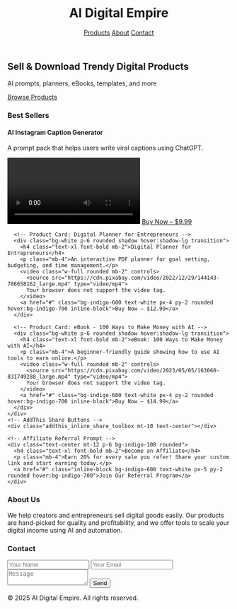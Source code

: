 <!DOCTYPE html>
<html lang="en">
<head>
  <meta charset="UTF-8" />
  <meta name="viewport" content="width=device-width, initial-scale=1.0" />
  <title>AI Digital Empire</title>
  <link href="https://cdn.jsdelivr.net/npm/tailwindcss@2.2.19/dist/tailwind.min.css" rel="stylesheet">
  <script src="https://cdn.tailwindcss.com"></script>
  <!-- Crowdsourcing Script: AddThis -->
  <script type="text/javascript" src="https://s7.addthis.com/js/300/addthis_widget.js#pubid=ra-64f0fb1d9c07da63"></script>
  <!-- Email Capture: Mailchimp Embedded Form Example -->
  <script id="mcjs">
    !function(c,h,i,m,p){m=c.createElement(h),p=c.getElementsByTagName(h)[0],
    m.async=1,m.src=i,p.parentNode.insertBefore(m,p)}
    (document,"script","https://chimpstatic.com/mcjs-connected/js/users/EXAMPLE-ID.js");
  </script>
  <!-- SEO Meta Tags -->
  <meta name="description" content="Discover and download trending AI tools, planners, and eBooks to grow your digital business." />
  <meta name="keywords" content="digital downloads, AI planners, ecommerce, prompts, side hustle, make money online" />
  <meta name="author" content="AI Digital Empire" />
</head>
<body class="bg-gray-100 text-gray-800">
  <header class="bg-white shadow p-4 flex justify-between items-center">
    <h1 class="text-2xl font-bold">AI Digital Empire</h1>
    <nav>
      <a href="#products" class="mx-2 hover:text-blue-600">Products</a>
      <a href="#about" class="mx-2 hover:text-blue-600">About</a>
      <a href="#contact" class="mx-2 hover:text-blue-600">Contact</a>
    </nav>
  </header>

  <section class="text-center py-16 bg-gradient-to-r from-indigo-500 to-purple-600 text-white">
    <h2 class="text-4xl font-bold mb-4">Sell & Download Trendy Digital Products</h2>
    <p class="text-lg mb-6">AI prompts, planners, eBooks, templates, and more</p>
    <a href="#products" class="bg-white text-indigo-700 px-6 py-3 rounded-full font-semibold hover:bg-gray-200">Browse Products</a>
  </section>

  <section id="products" class="py-12 px-4">
    <h3 class="text-3xl font-bold text-center mb-8">Best Sellers</h3>
    <div class="grid grid-cols-1 md:grid-cols-3 gap-6">
      <!-- Product Card: AI Instagram Caption Generator -->
      <div class="bg-white p-6 rounded shadow hover:shadow-lg transition">
        <h4 class="text-xl font-bold mb-2">AI Instagram Caption Generator</h4>
        <p class="mb-4">A prompt pack that helps users write viral captions using ChatGPT.</p>
        <video class="w-full rounded mb-2" controls>
          <source src="https://cdn.pixabay.com/video/2023/04/15/160986-822155693_large.mp4" type="video/mp4">
          Your browser does not support the video tag.
        </video>
        <a href="#" class="bg-indigo-600 text-white px-4 py-2 rounded hover:bg-indigo-700 inline-block">Buy Now – $9.99</a>
      </div>

      <!-- Product Card: Digital Planner for Entrepreneurs -->
      <div class="bg-white p-6 rounded shadow hover:shadow-lg transition">
        <h4 class="text-xl font-bold mb-2">Digital Planner for Entrepreneurs</h4>
        <p class="mb-4">An interactive PDF planner for goal setting, budgeting, and time management.</p>
        <video class="w-full rounded mb-2" controls>
          <source src="https://cdn.pixabay.com/video/2022/12/29/144143-786658162_large.mp4" type="video/mp4">
          Your browser does not support the video tag.
        </video>
        <a href="#" class="bg-indigo-600 text-white px-4 py-2 rounded hover:bg-indigo-700 inline-block">Buy Now – $12.99</a>
      </div>

      <!-- Product Card: eBook - 100 Ways to Make Money with AI -->
      <div class="bg-white p-6 rounded shadow hover:shadow-lg transition">
        <h4 class="text-xl font-bold mb-2">eBook: 100 Ways to Make Money with AI</h4>
        <p class="mb-4">A beginner-friendly guide showing how to use AI tools to earn online.</p>
        <video class="w-full rounded mb-2" controls>
          <source src="https://cdn.pixabay.com/video/2023/05/05/163060-831749288_large.mp4" type="video/mp4">
          Your browser does not support the video tag.
        </video>
        <a href="#" class="bg-indigo-600 text-white px-4 py-2 rounded hover:bg-indigo-700 inline-block">Buy Now – $14.99</a>
      </div>
    </div>
    <!-- AddThis Share Buttons -->
    <div class="addthis_inline_share_toolbox mt-10 text-center"></div>

    <!-- Affiliate Referral Prompt -->
    <div class="text-center mt-12 p-6 bg-indigo-100 rounded">
      <h4 class="text-xl font-bold mb-2">Become an Affiliate</h4>
      <p class="mb-4">Earn 20% for every sale you refer! Share your custom link and start earning today.</p>
      <a href="#" class="inline-block bg-indigo-600 text-white px-5 py-2 rounded hover:bg-indigo-700">Join Our Referral Program</a>
    </div>
  </section>

  <section id="about" class="bg-gray-200 py-12 px-4">
    <h3 class="text-3xl font-bold text-center mb-4">About Us</h3>
    <p class="text-center max-w-2xl mx-auto">We help creators and entrepreneurs sell digital goods easily. Our products are hand-picked for quality and profitability, and we offer tools to scale your digital income using AI and automation.</p>
  </section>

  <section id="contact" class="py-12 px-4">
    <h3 class="text-3xl font-bold text-center mb-4">Contact</h3>
    <form class="max-w-xl mx-auto grid grid-cols-1 gap-4">
      <input type="text" placeholder="Your Name" class="p-3 rounded border border-gray-300" />
      <input type="email" placeholder="Your Email" class="p-3 rounded border border-gray-300" />
      <textarea placeholder="Message" class="p-3 rounded border border-gray-300"></textarea>
      <button type="submit" class="bg-indigo-600 text-white px-6 py-3 rounded hover:bg-indigo-700">Send</button>
    </form>
  </section>

  <footer class="text-center text-sm text-gray-500 py-4">
    &copy; 2025 AI Digital Empire. All rights reserved.
  </footer>

  <!-- MetaMask connection (manual trigger only to avoid errors) -->
  <script>
    function connectMetaMask() {
      if (typeof window.ethereum !== 'undefined') {
        window.ethereum.request({ method: 'eth_requestAccounts' })
          .then(accounts => {
            console.log('Connected to MetaMask account:', accounts[0]);
            alert('Connected to MetaMask: ' + accounts[0]);
          })
          .catch(err => {
            console.error('MetaMask connection error:', err);
            alert('Failed to connect to MetaMask. Make sure it is installed.');
          });
      } else {
        alert('MetaMask not found. Please install the extension.');
      }
    }
  </script>
</body>
</html>
